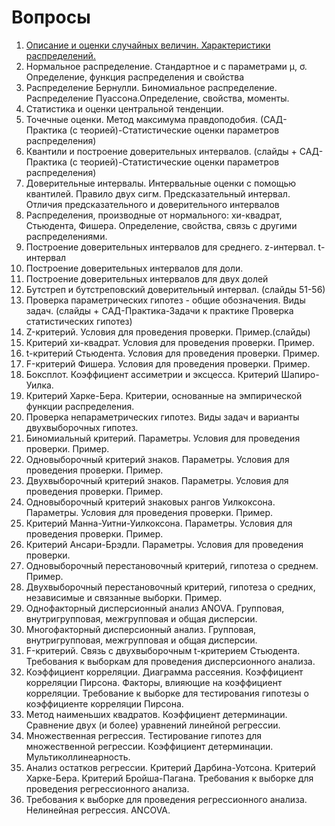 # Вопросы

1. [Описание и оценки случайных величин. Характеристики распределений.](AnswersToTheory.md/#1-описание-и-оценки-случайных-величин-характеристики-распределений)
2. Нормальное распределение. Стандартное и с параметрами μ, σ. Определение, функция распределения и свойства
3. Распределение Бернулли. Биномиальное распределение. Распределение Пуассона.Определение, свойства, моменты.
4. Статистика и оценки центральной тенденции.
5. Точечные оценки. Метод максимума правдоподобия. (САД-Практика (с теорией)-Статистические оценки параметров распределения)
6. Квантили и построение доверительных интервалов. (слайды + САД-Практика (с теорией)-Статистические оценки параметров распределения)
7. Доверительные интервалы. Интервальные оценки с помощью квантилей. Правило двух сигм. Предсказательный интервал. Отличия предсказательного и доверительного интервалов
8. Распределения, производные от нормального: хи-квадрат, Стьюдента, Фишера. Определение, свойства, связь с другими распределениями.
9. Построение доверительных интервалов для среднего. z-интервал. t-интервал
10. Построение доверительных интервалов для доли.
11. Построение доверительных интервалов для двух долей
12. Бутстреп и бутстреповский доверительный интервал. (слайды 51-56)
13. Проверка параметрических гипотез - общие обозначения. Виды задач. (слайды + САД-Практика-Задачи к практике Проверка статистических гипотез)
14. Z-критерий. Условия для проведения проверки. Пример.(слайды)
15. Критерий хи-квадрат. Условия для проведения проверки. Пример.
16. t-критерий Стьюдента. Условия для проведения проверки. Пример.
17. F-критерий Фишера. Условия для проведения проверки. Пример.
18. Боксплот. Коэффициент ассиметрии и эксцесса. Критерий Шапиро-Уилка.
19. Критерий Харке-Бера. Критерии, основанные на эмпирической функции распределения.
20. Проверка непараметрических гипотез. Виды задач и варианты двухвыборочных гипотез.
21. Биномиальный критерий. Параметры. Условия для проведения проверки. Пример.
22. Одновыборочный критерий знаков. Параметры. Условия для проведения проверки. Пример.
23. Двухвыборочный критерий знаков. Параметры. Условия для проведения проверки. Пример.
24. Одновыборочный критерий знаковых рангов Уилкоксона. Параметры. Условия для проведения проверки. Пример.
25. Критерий Манна-Уитни-Уилкоксона. Параметры. Условия для проведения проверки. Пример.
26. Критерий Ансари-Брэдли. Параметры. Условия для проведения проверки.
27. Одновыборочный перестановочный критерий, гипотеза о среднем. Пример.
28. Двухвыборочный перестановочный критерий, гипотеза о средних, независимые и связанные выборки. Пример.
29. Однофакторный дисперсионный анализ ANOVA. Групповая, внутригрупповая, межгрупповая и общая дисперсии.
30. Многофакторный дисперсионный анализ. Групповая, внутригрупповая, межгрупповая и общая дисперсии.
31. F-критерий. Связь с двухвыборочным t-критерием Стьюдента. Требования к выборкам для проведения дисперсионного анализа.
32. Коэффициент корреляции. Диаграмма рассеяния. Коэффициент корреляции Пирсона. Факторы, влияющие на коэффициент корреляции. Требование к выборке для тестирования гипотезы о коэффициенте корреляции Пирсона.
33. Метод наименьших квадратов. Коэффициент детерминации. Сравнение двух (и более) уравнений линейной регрессии.
34. Множественная регрессия. Тестирование гипотез для множественной регрессии. Коэффициент детерминации. Мультиколлинеарность.
35. Анализ остатков регрессии. Критерий Дарбина-Уотсона. Критерий Харке-Бера. Критерий Бройша-Пагана. Требования к выборке для проведения регрессионного анализа.
36. Требования к выборке для проведения регрессионного анализа. Нелинейная регрессия. ANCOVA.